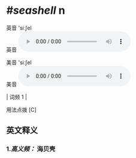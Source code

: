 # ***\#seashell*** n
英音 'siːʃel  
英音
<audio src="./media/seashell-B.aac" controls="controls"></audio>

美音 'siːʃel  
美音
<audio src="./media/seashell.aac" controls="controls"></audio>



| 词频 1 |  

用法点拨  [C]

英文释义
---
### 1.*高义频：* **海贝壳**  



